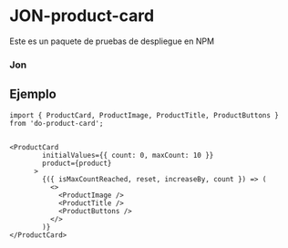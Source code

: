# JON-product-card

Este es un paquete de pruebas de despliegue en NPM

### Jon

## Ejemplo

```
import { ProductCard, ProductImage, ProductTitle, ProductButtons } from 'do-product-card';
```

```

<ProductCard
        initialValues={{ count: 0, maxCount: 10 }}
        product={product}
      >
        {({ isMaxCountReached, reset, increaseBy, count }) => (
          <>
            <ProductImage />
            <ProductTitle />
            <ProductButtons />
          </>
        )}
</ProductCard>
```
